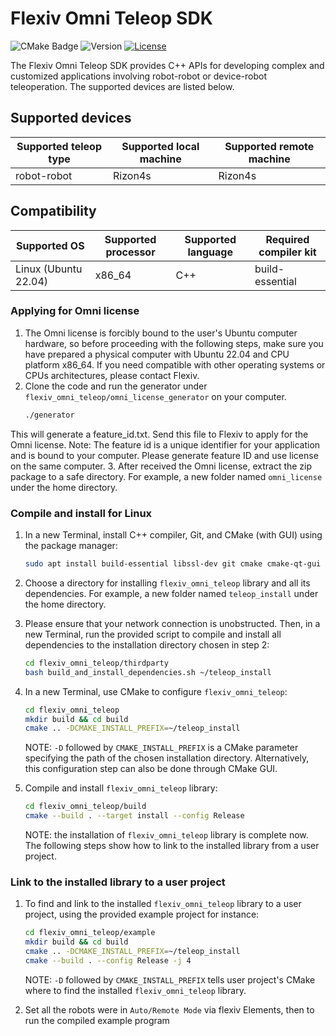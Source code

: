 # Flexiv Omni Teleop SDK

![CMake Badge](https://github.com/flexivrobotics/flexiv_omni_teleop/actions/workflows/cmake.yml/badge.svg) ![Version](https://img.shields.io/badge/version-1.0-blue.svg) [![License](https://img.shields.io/badge/License-Apache%202.0-blue.svg)](https://www.apache.org/licenses/LICENSE-2.0.html)

The Flexiv Omni Teleop SDK provides C++ APIs for developing complex and customized applications involving robot-robot or device-robot teleoperation. The supported devices are listed below.

## Supported devices

| **Supported teleop type** | **Supported local machine** | **Supported remote machine** |
| ------------------------- | --------------------------- | ---------------------------- |
| robot-robot               | Rizon4s                     | Rizon4s                      |

## Compatibility

| **Supported OS**     | **Supported processor** | **Supported language** | **Required compiler kit** |
| -------------------- | ----------------------- | ---------------------- | ------------------------- |
| Linux (Ubuntu 22.04) | x86_64                  | C++                    | build-essential           |

### Applying for Omni license
1. The Omni license is forcibly bound to the user's Ubuntu computer hardware, so before proceeding with the following steps, make sure you have prepared a physical computer with Ubuntu 22.04 and CPU platform x86_64. If you need  compatible with other operating systems or CPUs architectures, please contact Flexiv.
2. Clone the code and run the generator under ``flexiv_omni_teleop/omni_license_generator`` on your computer.
   ```bash
   ./generator
   ```
This will generate a feature_id.txt. Send this file to Flexiv to apply for the Omni license.
Note: The feature id is a unique identifier for your application and is bound to your computer. Please generate feature ID and use license on the same computer.
3. After received the Omni license, extract the zip package to a safe directory. For example, a new folder named ``omni_license`` under the home directory.

### Compile and install for Linux

1. In a new Terminal, install C++ compiler, Git, and CMake (with GUI) using the package manager:

   ```bash
   sudo apt install build-essential libssl-dev git cmake cmake-qt-gui -y
   ```
2. Choose a directory for installing ``flexiv_omni_teleop`` library and all its dependencies. For example, a new folder named ``teleop_install`` under the home directory.
3. Please ensure that your network connection is unobstructed. Then, in a new Terminal, run the provided script to compile and install all dependencies to the installation directory chosen in step 2:

   ```bash
   cd flexiv_omni_teleop/thirdparty
   bash build_and_install_dependencies.sh ~/teleop_install
   ```
4. In a new Terminal, use CMake to configure `flexiv_omni_teleop`:

   ```bash
   cd flexiv_omni_teleop
   mkdir build && cd build
   cmake .. -DCMAKE_INSTALL_PREFIX=~/teleop_install
   ```
   NOTE: ``-D`` followed by ``CMAKE_INSTALL_PREFIX`` is a CMake parameter specifying the path of the chosen installation directory. Alternatively, this configuration step can also be done through CMake GUI.
5. Compile and install `flexiv_omni_teleop` library:

   ```bash
   cd flexiv_omni_teleop/build
   cmake --build . --target install --config Release
   ```
   NOTE: the installation of `flexiv_omni_teleop` library is complete now. The following steps show how to link to the installed library from a user project.
### Link to the installed library to a user project
1. To find and link to the installed `flexiv_omni_teleop` library to a user project, using the provided example project for instance:

   ```bash
   cd flexiv_omni_teleop/example
   mkdir build && cd build
   cmake .. -DCMAKE_INSTALL_PREFIX=~/teleop_install
   cmake --build . --config Release -j 4
   ```
   NOTE: ``-D`` followed by ``CMAKE_INSTALL_PREFIX`` tells user project's CMake where to find the installed `flexiv_omni_teleop` library.
2. Set all the robots were in `Auto/Remote Mode` via flexiv Elements, then to run the compiled example program

